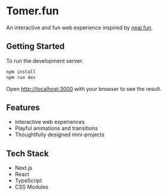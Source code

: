 # Tomer.fun

An interactive and fun web experience inspired by [neal.fun](https://neal.fun).

## Getting Started

To run the development server:

```bash
npm install
npm run dev
```

Open [http://localhost:3000](http://localhost:3000) with your browser to see the result.

## Features

- Interactive web experiences
- Playful animations and transitions
- Thoughtfully designed mini-projects

## Tech Stack

- Next.js
- React
- TypeScript
- CSS Modules
